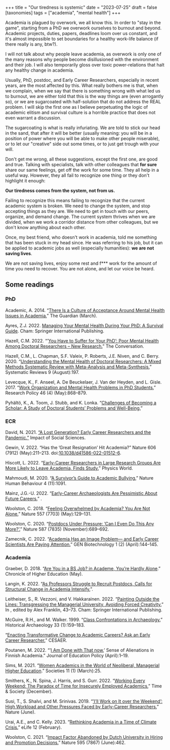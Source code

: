 +++
title = "Our tiredness is systemic"
date = "2023-07-25"
draft = false
[taxonomies]
tags = ["academia", "mental health"]
+++

Academia is plagued by overwork, we all know this. In order to "stay in the game", starting from a PhD we overwork ourselves to burnout and beyond. Academic projects, duties, papers, deadlines loom over us constant, and it's almost impossible to set boundaries for a healthy work-life balance (if there really is any, btw?). 

I will not talk about why people leave academia, as overwork is only one of the many reasons why people become disillusioned with the environment and their job. I will also temporarily gloss over toxic power-relations that halt any healthy change in academia.

Usually, PhD, postdoc, and Early Career Researchers, especially in recent years, are the most affected by this. What really bothers me is that, when we complain, when we say that there is something wrong with what led us to burnout, we are either told that this is the way things are (even arrogantly so), or we are sugarcoated with half-solution that do not address the REAL problem. I will skip the first one as I believe perpetuating the logic of academic elitism and survival culture is a horrible practice that does not even warrant a discussion.

The sugarcoating is what is really infuriating. We are told to stick our head in the sand, that after it will be better (usually meaning: you will be in a position of power where you will be able to make other people miserable), or to let our "creative" side out some times, or to just get trough with your will.

Don't get me wrong, all these suggestions, except the first one, are good and true. Talking with specialists, talk with other colleagues that **for sure** share our same feelings, get off the work for some time. They all help in a useful way.
However, they all fail to recognize one thing or they don't highlight it enough:

**Our tiredness comes from the system, not from us.**

Failing to recognize this means failing to recognize that the current academic system is broken. We need to change the system, and stop accepting things as they are. We need to get in touch with our peers, organize, and demand change. The current system thrives when we are divided, when we work a corridor distance from other colleagues, but we don't know anything about each other.

Once, my best friend, who doesn't work in academia, told me something that has been stuck in my head since. He was referring to his job, but it can be applied to academic jobs as well (especially humanities): **we are not saving lives**.

We are not saving lives, enjoy some rest and f*** work for the amount of time you need to recover. You are not alone, and let our voice be heard.

## Some readings

### PhD

Academic, A. 2014. “[There Is a Culture of Acceptance Around Mental Health Issues in Academia.](https://www.theguardian.com/higher-education-network/blog/2014/mar/01/mental-health-issue-phd-research-university)” The Guardian (March).

Ayres, Z.J. 2022. [Managing Your Mental Health During Your PhD: A Survival Guide](https://doi.org/10.1007/978-3-031-14194-2). Cham: Springer International Publishing.

Hazell, C.M. 2022. “’[You Have to Suffer for Your PhD’: Poor Mental Health Among Doctoral Researchers – New Research.](https://theconversation.com/you-have-to-suffer-for-your-phd-poor-mental-health-among-doctoral-researchers-new-research-174096)” The Conversation.

Hazell, C.M., L. Chapman, S.F. Valeix, P. Roberts, J.E. Niven, and C. Berry. 2020. “[Understanding the Mental Health of Doctoral Researchers: A Mixed Methods Systematic Review with Meta-Analysis and Meta-Synthesis.](https://doi.org/10.1186/s13643-020-01443-1)” Systematic Reviews 9 (August):197.

Levecque, K., F. Anseel, A. De Beuckelaer, J. Van der Heyden, and L. Gisle. 2017. “[Work Organization and Mental Health Problems in PhD Students.](https://doi.org/10.1016/j.respol.2017.02.008)” Research Policy 46 (4) (May):868–879.

Pyhältö, K., A. Toom, J. Stubb, and K. Lonka. “[Challenges of Becoming a Scholar: A Study of Doctoral Students’ Problems and Well-Being.](https://core.ac.uk/display/157586726)”

### ECR

David, N. 2021. [“A Lost Generation? Early Career Researchers and the Pandemic.”](https://blogs.lse.ac.uk/impactofsocialsciences/2021/12/14/a-lost-generation-early-career-researchers-and-the-pandemic/) Impact of Social Sciences.

Gewin, V. 2022. “Has the ’Great Resignation’ Hit Academia?” Nature 606 (7912) (May):211–213. doi:[10.1038/d41586-022-01512-6](https://doi.org/10.1038/d41586-022-01512-6).

Hiscott, L. 2022. “[Early-Career Researchers in Large Research Groups Are More Likely to Leave Academia, Finds Study.](https://physicsworld.com/early-career-researchers-in-large-research-groups-are-more-likely-to-leave-academia-finds-study/)” Physics World.

Mahmoudi, M. 2020. “[A Survivor’s Guide to Academic Bullying.](https://doi.org/10.1038/s41562-020-00937-1)” Nature Human Behaviour 4 (11):1091.

Mainz, J.G.-U. 2022. “[Early-Career Archaeologists Are Pessimistic About Future Careers.](https://phys.org/news/2022-12-early-career-archaeologists-pessimistic-future-careers.html)” .

Woolston, C. 2018. “[Feeling Overwhelmed by Academia? You Are Not Alone.](https://doi.org/10.1038/d41586-018-04998-1)” Nature 557 (7703) (May):129–131.

Woolston, C. 2020. “[Postdocs Under Pressure: ’Can I Even Do This Any More?’.](https://doi.org/10.1038/d41586-020-03235-y)” Nature 587 (7835) (November):689–692.

Zamecnik, C. 2022. “[Academia Has an Image Problem— and Early Career Scientists Are Paying Attention.](https://doi.org/10.1089/genbio.2022.29018.cza)” GEN Biotechnology 1 (2) (April):144–145.


### Academia

Graeber, D. 2018. “[Are You in a BS Job? in Academe, You’re Hardly Alone](https://www.chronicle.com/article/are-you-in-a-bs-job-in-academe-youre-hardly-alone).” Chronicle of Higher Education (May).

Langin, K. 2022. “[As Professors Struggle to Recruit Postdocs, Calls for Structural Change in Academia Intensify.](https://www.science.org/content/article/professors-struggle-recruit-postdocs-calls-structural-change-academia-intensify)”.

Leitheiser, S., R. Vezzoni, and V. Hakkarainen. 2022. “[Painting Outside the Lines: Transgressing the Managerial University, Avoiding Forced Creativity.](https://doi.org/10.1007/978-3-030-84248-2_2)” In , edited by Alex Franklin, 43–73. Cham: Springer International Publishing.

McGuire, R.H., and M. Walker. 1999. “[Class Confrontations in Archaeology.](https://doi.org/10.1007/BF03374285)” Historical Archaeology 33 (1):159–183.

“[Enacting Transformative Change to Academic Careers? Ask an Early Career Researcher.](https://www.cesaer.org/news/enacting-transformative-change-to-academic-careers-ask-an-early-career-researcher-1238/)” CESAER.

Poutanen, M. 2022. “’[I Am Done with That now.](https://doi.org/10.1080/02680939.2022.2067594)’ Sense of Alienations in Finnish Academia.” Journal of Education Policy (April):1–19.

Sims, M. 2021. “[Women Academics in the World of Neoliberal, Managerial Higher Education](https://doi.org/10.3390/soc11010025).” Societies 11 (1) (March):25.

Smithers, K., N. Spina, J. Harris, and S. Gurr. 2022. “[Working Every Weekend: The Paradox of Time for Insecurely Employed Academics.](https://doi.org/10.1177/0961463X221144136)” Time & Society (December).

Susi, T., S. Shalvi, and M. Srinivas. 2019. “[’I’ll Work on It over the Weekend’: High Workload and Other Pressures Faced by Early-Career Researchers.](https://doi.org/10.1038/d41586-019-01914-z)” Nature (June).

Urai, A.E., and C. Kelly. 2023. “[Rethinking Academia in a Time of Climate Crisis.](https://doi.org/10.7554/eLife.84991)” eLife 12 (February).

Woolston, C. 2021. “[Impact Factor Abandoned by Dutch University in Hiring and Promotion Decisions.](https://doi.org/10.1038/d41586-021-01759-5)” Nature 595 (7867) (June):462.


